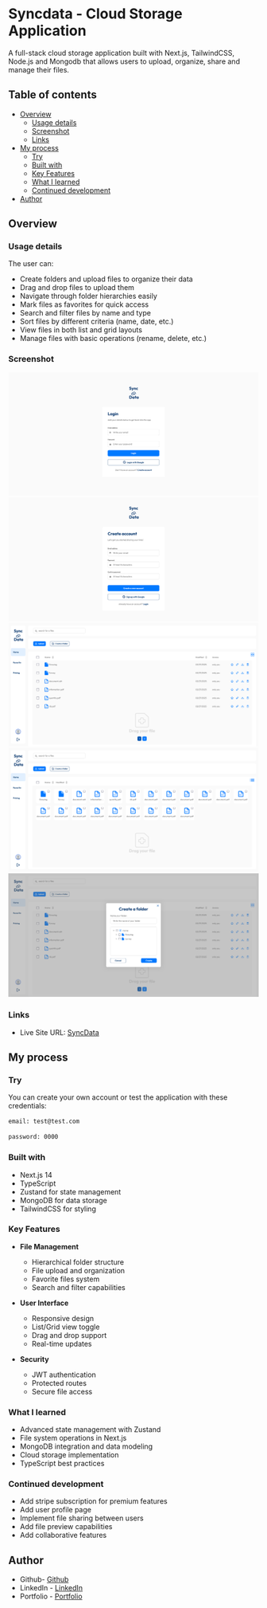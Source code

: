 # Syncdata - Cloud Storage Application

A full-stack cloud storage application built with Next.js, TailwindCSS, Node.js and Mongodb that allows users to upload, organize, share and manage their files.

## Table of contents

- [Overview](#overview)
  - [Usage details](#usage-details)
  - [Screenshot](#screenshot)
  - [Links](#links)
- [My process](#my-process)
  - [Try](#try)
  - [Built with](#built-with)
  - [Key Features](#key-features)
  - [What I learned](#what-i-learned)
  - [Continued development](#continued-development)
- [Author](#author)

## Overview

### Usage details

The user can:

- Create folders and upload files to organize their data
- Drag and drop files to upload them
- Navigate through folder hierarchies easily
- Mark files as favorites for quick access
- Search and filter files by name and type
- Sort files by different criteria (name, date, etc.)
- View files in both list and grid layouts
- Manage files with basic operations (rename, delete, etc.)

### Screenshot

![](./public/images/Screenshot_login.png)
![](./public/images/Screenshot_signup.png)
![](./public/images/Screenshot_desktop_List.png)
![](./public/images/Screenshot_desktop_Files.png)
![](./public/images/Screenshot_modale.png)

### Links

- Live Site URL: [SyncData](https://syncdata.vercel.app/)

## My process

### Try

You can create your own account or test the application with these credentials:

```bash
email: test@test.com
```

```bash
password: 0000
```

### Built with

- Next.js 14
- TypeScript
- Zustand for state management
- MongoDB for data storage
- TailwindCSS for styling

### Key Features

- **File Management**

  - Hierarchical folder structure
  - File upload and organization
  - Favorite files system
  - Search and filter capabilities

- **User Interface**

  - Responsive design
  - List/Grid view toggle
  - Drag and drop support
  - Real-time updates

- **Security**

  - JWT authentication
  - Protected routes
  - Secure file access

### What I learned

- Advanced state management with Zustand
- File system operations in Next.js
- MongoDB integration and data modeling
- Cloud storage implementation
- TypeScript best practices

### Continued development

- Add stripe subscription for premium features
- Add user profile page
- Implement file sharing between users
- Add file preview capabilities
- Add collaborative features

## Author

- Github- [Github](https://github.com/Stv-devl)
- LinkedIn - [LinkedIn](https://www.linkedin.com/in/stevan-l-793141128/)
- Portfolio - [Portfolio](https://www.stevandev.com/)
